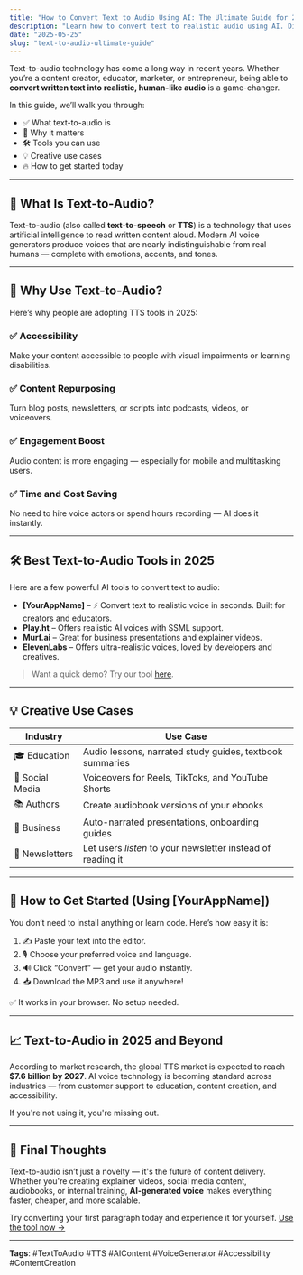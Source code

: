 ```yaml
---
title: "How to Convert Text to Audio Using AI: The Ultimate Guide for 2025"
description: "Learn how to convert text to realistic audio using AI. Discover tools, benefits, and creative ideas for using text-to-speech technology."
date: "2025-05-25"
slug: "text-to-audio-ultimate-guide"
---
```


Text-to-audio technology has come a long way in recent years. Whether you’re a content creator, educator, marketer, or entrepreneur, being able to **convert written text into realistic, human-like audio** is a game-changer.

In this guide, we’ll walk you through:
- ✅ What text-to-audio is
- 🧠 Why it matters
- 🛠️ Tools you can use
- 💡 Creative use cases
- 🔥 How to get started today

---

## 🧠 What Is Text-to-Audio?

Text-to-audio (also called **text-to-speech** or **TTS**) is a technology that uses artificial intelligence to read written content aloud. Modern AI voice generators produce voices that are nearly indistinguishable from real humans — complete with emotions, accents, and tones.

---

## 🚀 Why Use Text-to-Audio?

Here’s why people are adopting TTS tools in 2025:

### ✅ Accessibility
Make your content accessible to people with visual impairments or learning disabilities.

### ✅ Content Repurposing
Turn blog posts, newsletters, or scripts into podcasts, videos, or voiceovers.

### ✅ Engagement Boost
Audio content is more engaging — especially for mobile and multitasking users.

### ✅ Time and Cost Saving
No need to hire voice actors or spend hours recording — AI does it instantly.

---

## 🛠️ Best Text-to-Audio Tools in 2025

Here are a few powerful AI tools to convert text to audio:

- **[YourAppName]** – ⚡ Convert text to realistic voice in seconds. Built for creators and educators.
- **Play.ht** – Offers realistic AI voices with SSML support.
- **Murf.ai** – Great for business presentations and explainer videos.
- **ElevenLabs** – Offers ultra-realistic voices, loved by developers and creatives.

> Want a quick demo? Try our tool [here](https://yourapp.com).

---

## 💡 Creative Use Cases

| Industry | Use Case |
|---------|----------|
| 🎓 Education | Audio lessons, narrated study guides, textbook summaries |
| 📱 Social Media | Voiceovers for Reels, TikToks, and YouTube Shorts |
| 📚 Authors | Create audiobook versions of your ebooks |
| 💼 Business | Auto-narrated presentations, onboarding guides |
| 📰 Newsletters | Let users *listen* to your newsletter instead of reading it |

---

## 🧭 How to Get Started (Using [YourAppName])

You don’t need to install anything or learn code. Here’s how easy it is:

1. ✍️ Paste your text into the editor.
2. 🎙️ Choose your preferred voice and language.
3. 🔊 Click “Convert” — get your audio instantly.
4. 📥 Download the MP3 and use it anywhere!

✅ It works in your browser. No setup needed.

---

## 📈 Text-to-Audio in 2025 and Beyond

According to market research, the global TTS market is expected to reach **$7.6 billion by 2027**. AI voice technology is becoming standard across industries — from customer support to education, content creation, and accessibility.

If you're not using it, you're missing out.

---

## 🧩 Final Thoughts

Text-to-audio isn’t just a novelty — it's the future of content delivery. Whether you're creating explainer videos, social media content, audiobooks, or internal training, **AI-generated voice** makes everything faster, cheaper, and more scalable.

Try converting your first paragraph today and experience it for yourself. [Use the tool now →](https://yourapp.com)

---

**Tags**: #TextToAudio #TTS #AIContent #VoiceGenerator #Accessibility #ContentCreation

